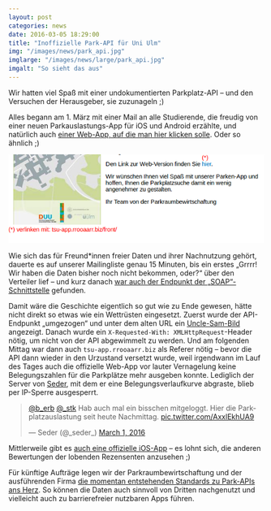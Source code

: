 ```yaml
---
layout: post
categories: news
date: 2016-03-05 18:29:00
title: "Inoffizielle Park-API für Uni Ulm"
img: "/images/news/park_api.jpg"
imglarge: "/images/news/large/park_api.jpg"
imgalt: "So sieht das aus"
---
```


Wir hatten viel Spaß mit einer undokumentierten Parkplatz-API – und den Versuchen der Herausgeber, sie zuzunageln ;)

Alles begann am 1. März mit einer Mail an alle Studierende, die freudig von einer neuen Parkauslastungs-App für iOS und Android erzählte, und natürlich auch [einer Web-App, auf die man hier klicken solle](http://tsu-app.rrooaarr.biz/front/). Oder so ähnlich ;)

![„Hier verlinken!“](/images/news/2016-03/studierende-mail.png)

Wie sich das für Freund\*innen freier Daten und ihrer Nachnutzung gehört, dauerte es auf unserer Mailingliste genau 15 Minuten, bis ein erstes „Grrrr! Wir haben die Daten bisher noch nicht bekommen, oder?“ über den Verteiler lief – und kurz danach [war auch der Endpunkt der „SOAP“-Schnittstelle](http://tsu-app.rrooaarr.biz/front/soap.php?counterid=10021) gefunden.

Damit wäre die Geschichte eigentlich so gut wie zu Ende gewesen, hätte nicht direkt so etwas wie ein Wettrüsten eingesetzt. Zuerst wurde der API-Endpunkt „umgezogen“ und unter dem alten URL ein [Uncle-Sam-Bild](https://commons.wikimedia.org/wiki/File:Unclesamwantyou.jpg) angezeigt. Danach wurde ein `X-Requested-With: XMLHttpRequest`-Header nötig, um nicht von der API abgewimmelt zu werden. Und am folgenden Mittag war dann auch `tsu-app.rrooaarr.biz` als Referer nötig – bevor die API dann wieder in den Urzustand versetzt wurde, weil irgendwann im Lauf des Tages auch die offizielle Web-App vor lauter Vernagelung keine Belegungszahlen für die Parkplätze mehr ausgeben konnte. Lediglich der Server von [Seder](https://twitter.com/_seder_), mit dem er eine Belegungsverlaufkurve abgraste, blieb per IP-Sperre ausgesperrt.

<blockquote class="twitter-tweet" data-lang="en"><p lang="de" dir="ltr"><a href="https://twitter.com/b_erb">@b_erb</a> <a href="https://twitter.com/_stk">@_stk</a> Hab auch mal ein bisschen mitgeloggt. Hier die Parkplatzauslastung seit heute Nachmittag. <a href="https://t.co/AxxlEkhUA9">pic.twitter.com/AxxlEkhUA9</a></p>&mdash; Seder (@_seder_) <a href="https://twitter.com/_seder_/status/704709859514716160">March 1, 2016</a></blockquote>
<script async src="//platform.twitter.com/widgets.js" charset="utf-8"></script>

Mittlerweile gibt es [auch eine offizielle iOS-App](https://itunes.apple.com/de/app/duu-parken/id1081039841?mt=8) – es lohnt sich, die anderen Bewertungen der lobenden Rezensenten anzusehen ;)

Für künftige Aufträge legen wir der Parkraumbewirtschaftung und der ausführenden Firma [die momentan entstehenden Standards zu Park-APIs ans Herz](https://github.com/offenesdresden/ParkAPI). So können die Daten auch sinnvoll von Dritten nachgenutzt und vielleicht auch zu barrierefreier nutzbaren Apps führen.
